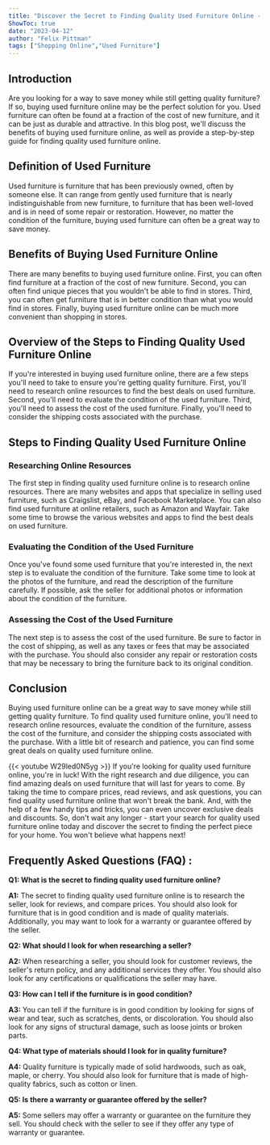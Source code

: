 ```yaml
---
title: "Discover the Secret to Finding Quality Used Furniture Online - You Won't Believe What Happens Next!"
ShowToc: true 
date: "2023-04-12"
author: "Felix Pittman" 
tags: ["Shopping Online","Used Furniture"]
---
```

## Introduction
Are you looking for a way to save money while still getting quality furniture? If so, buying used furniture online may be the perfect solution for you. Used furniture can often be found at a fraction of the cost of new furniture, and it can be just as durable and attractive. In this blog post, we'll discuss the benefits of buying used furniture online, as well as provide a step-by-step guide for finding quality used furniture online.

## Definition of Used Furniture
Used furniture is furniture that has been previously owned, often by someone else. It can range from gently used furniture that is nearly indistinguishable from new furniture, to furniture that has been well-loved and is in need of some repair or restoration. However, no matter the condition of the furniture, buying used furniture can often be a great way to save money.

## Benefits of Buying Used Furniture Online
There are many benefits to buying used furniture online. First, you can often find furniture at a fraction of the cost of new furniture. Second, you can often find unique pieces that you wouldn't be able to find in stores. Third, you can often get furniture that is in better condition than what you would find in stores. Finally, buying used furniture online can be much more convenient than shopping in stores.

## Overview of the Steps to Finding Quality Used Furniture Online
If you're interested in buying used furniture online, there are a few steps you'll need to take to ensure you're getting quality furniture. First, you'll need to research online resources to find the best deals on used furniture. Second, you'll need to evaluate the condition of the used furniture. Third, you'll need to assess the cost of the used furniture. Finally, you'll need to consider the shipping costs associated with the purchase.

## Steps to Finding Quality Used Furniture Online

### Researching Online Resources
The first step in finding quality used furniture online is to research online resources. There are many websites and apps that specialize in selling used furniture, such as Craigslist, eBay, and Facebook Marketplace. You can also find used furniture at online retailers, such as Amazon and Wayfair. Take some time to browse the various websites and apps to find the best deals on used furniture.

### Evaluating the Condition of the Used Furniture
Once you've found some used furniture that you're interested in, the next step is to evaluate the condition of the furniture. Take some time to look at the photos of the furniture, and read the description of the furniture carefully. If possible, ask the seller for additional photos or information about the condition of the furniture.

### Assessing the Cost of the Used Furniture
The next step is to assess the cost of the used furniture. Be sure to factor in the cost of shipping, as well as any taxes or fees that may be associated with the purchase. You should also consider any repair or restoration costs that may be necessary to bring the furniture back to its original condition.

## Conclusion
Buying used furniture online can be a great way to save money while still getting quality furniture. To find quality used furniture online, you'll need to research online resources, evaluate the condition of the furniture, assess the cost of the furniture, and consider the shipping costs associated with the purchase. With a little bit of research and patience, you can find some great deals on quality used furniture online.

{{< youtube W29led0N5yg >}} 
If you're looking for quality used furniture online, you're in luck! With the right research and due diligence, you can find amazing deals on used furniture that will last for years to come. By taking the time to compare prices, read reviews, and ask questions, you can find quality used furniture online that won't break the bank. And, with the help of a few handy tips and tricks, you can even uncover exclusive deals and discounts. So, don't wait any longer - start your search for quality used furniture online today and discover the secret to finding the perfect piece for your home. You won't believe what happens next!

## Frequently Asked Questions (FAQ) :
**Q1: What is the secret to finding quality used furniture online?**

**A1:** The secret to finding quality used furniture online is to research the seller, look for reviews, and compare prices. You should also look for furniture that is in good condition and is made of quality materials. Additionally, you may want to look for a warranty or guarantee offered by the seller. 

**Q2: What should I look for when researching a seller?**

**A2:** When researching a seller, you should look for customer reviews, the seller's return policy, and any additional services they offer. You should also look for any certifications or qualifications the seller may have. 

**Q3: How can I tell if the furniture is in good condition?**

**A3:** You can tell if the furniture is in good condition by looking for signs of wear and tear, such as scratches, dents, or discoloration. You should also look for any signs of structural damage, such as loose joints or broken parts. 

**Q4: What type of materials should I look for in quality furniture?**

**A4:** Quality furniture is typically made of solid hardwoods, such as oak, maple, or cherry. You should also look for furniture that is made of high-quality fabrics, such as cotton or linen. 

**Q5: Is there a warranty or guarantee offered by the seller?**

**A5:** Some sellers may offer a warranty or guarantee on the furniture they sell. You should check with the seller to see if they offer any type of warranty or guarantee.




